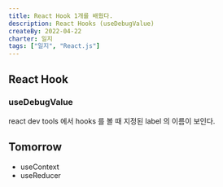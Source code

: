 ```yaml
---
title: React Hook 1개를 배웠다.
description: React Hooks (useDebugValue)
createBy: 2022-04-22
charter: 일지
tags: ["일지", "React.js"]
---
```


## React Hook

### useDebugValue

react dev tools 에서 hooks 를 볼 때 지정된 label 의 이름이 보인다.

## Tomorrow

-   useContext
-   useReducer
